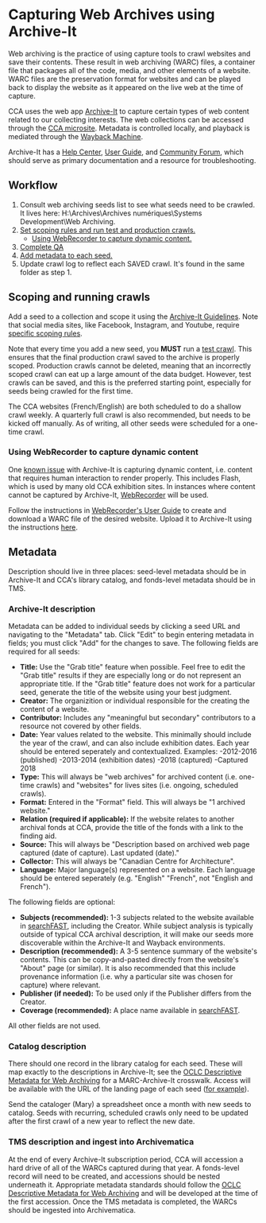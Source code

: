 # Capturing Web Archives using Archive-It

Web archiving is the practice of using capture tools to crawl websites and save their contents. These result in web archiving (WARC) files, a container file that packages all of the code, media, and other elements of a website. WARC files are the preservation format for websites and can be played back to display the website as it appeared on the live web at the time of capture. 

CCA uses the web app [Archive-It](https://archive-it.org/) to capture certain types of web content related to our collecting interests. The web collections can be accessed through the [CCA microsite](https://archive-it.org/home/Canadian-Centre-for-Architecture). Metadata is controlled locally, and playback is mediated through the [Wayback Machine](https://archive.org/web/). 

Archive-It has a [Help Center](https://support.archive-it.org/hc/en-us), [User Guide](https://support.archive-it.org/hc/en-us/articles/360041250172-Guide-for-new-Archive-It-users), and [Community Forum](https://support.archive-it.org/hc/en-us/community/topics), which should serve as primary documentation and a resource for troubleshooting. 
 
## Workflow

1. Consult web archiving seeds list to see what seeds need to be crawled. It lives here: H:\Archives\Archives numériques\Systems Development\Web Archiving. 
2. [Set scoping rules and run test and production crawls.](#scoping)
   - [Using WebRecorder to capture dynamic content.](#webrecorder)
3. [Complete QA](https://support.archive-it.org/hc/en-us/sections/115000624306-Quality-Assurance-QA-)
4. [Add metadata to each seed.](#metadata)
5. Update crawl log to reflect each SAVED crawl. It's found in the same folder as step 1. 

<a name="scoping"></a> 
## Scoping and running crawls
Add a seed to a collection and scope it using the [Archive-It Guidelines](https://support.archive-it.org/hc/en-us/sections/201864583-Scoping). Note that social media sites, like Facebook, Instagram, and Youtube, require [specific scoping rules](https://support.archive-it.org/hc/en-us/articles/208001336-Scoping-guidance-for-specific-types-of-sites).

Note that every time you add a new seed, you **MUST** run a [test crawl](https://support.archive-it.org/hc/en-us/articles/208001226-Run-monitor-and-save-a-test-crawl). This ensures that the final production crawl saved to the archive is properly scoped. Production crawls cannot be deleted, meaning that an incorrectly scoped crawl can eat up a large amount of the data budget. However, test crawls can be saved, and this is the preferred starting point, especially for seeds being crawled for the first time. 

The CCA websites (French/English) are both scheduled to do a shallow crawl weekly. A quarterly full crawl is also recommended, but needs to be kicked off manually. As of writing, all other seeds were scheduled for a one-time crawl.

<a name="webrecorder"></a> 
### Using WebRecorder to capture dynamic content
One [known issue](https://support.archive-it.org/hc/en-us/articles/209637043-Known-Web-Archiving-Challenges#dynamic) with Archive-It is capturing dynamic content, i.e. content that requires human interaction to render properly. This includes Flash, which is used by many old CCA exhibition sites. In instances where content cannot be captured by Archive-It, [WebRecorder](https://webrecorder.io/) will be used. 

Follow the instructions in [WebRecorder's User Guide](https://guide.webrecorder.io/) to create and download a WARC file of the desired website. Upload it to Archive-It using the instructions [here](https://support.archive-it.org/hc/en-us/articles/360000651246-Integrate-external-W-ARC-files-into-Archive-It-collections). 

<a name="metadata"></a>  

## Metadata
Description should live in three places: seed-level metadata should be in Archive-It and CCA's library catalog, and fonds-level metadata should be in TMS.

### Archive-It description
Metadata can be added to individual seeds by clicking a seed URL and navigating to the "Metadata" tab. Click "Edit" to begin entering metadata in fields; you must click "Add" for the changes to save. The following fields are required for all seeds: 
- **Title:** Use the "Grab title" feature when possible. Feel free to edit the "Grab title" results if they are especially long or do not represent an appropriate title. If the "Grab title" feature does not work for a particular seed, generate the title of the website using your best judgment. 
- **Creator:** The organizition or individual responsible for the creating the content of a website.
- **Contributor:** Includes any "meaningful but secondary" contributors to a resource not covered by other fields. 
- **Date:** Year values related to the website. This minimally should include the year of the crawl, and can also include exhibition dates. Each year should be entered seperately and contextualized. Examples:
  -2012-2016 (published)
  -2013-2014 (exhibition dates)
  -2018 (captured)
 -Captured 2018
 - **Type:** This will always be "web archives" for archived content (i.e. one-time crawls) and "websites" for lives sites (i.e. ongoing, scheduled crawls). 
- **Format:** Entered in the "Format" field. This will always be "1 archived website." 
- **Relation (required if applicable):** If the website relates to another archival fonds at CCA, provide the title of the fonds with a link to the finding aid.
- **Source:** This will always be "Description based on archived web page captured (date of capture). Last updated (date)." 
- **Collector:** This will always be "Canadian Centre for Architecture". 
- **Language:** Major language(s) represented on a website. Each language should be entered seperately (e.g. "English" "French", not "English and French"). 

The following fields are optional: 
- **Subjects (recommended):** 1-3 subjects related to the website available in [searchFAST](http://fast.oclc.org/searchfast/), including the Creator. While subject analysis is typically outside of typical CCA archival description, it will make our seeds more discoverable within the Archive-It and Wayback environments. 
- **Description (recommended):** A 3-5 sentence summary of the website's contents. This can be copy-and-pasted directly from the website's "About" page (or similar). It is also recommended that this include provenance information (i.e. why a particular site was chosen for capture) where relevant.
- **Publisher (if needed):** To be used only if the Publisher differs from the Creator.
- **Coverage (recommended):** A place name available in [searchFAST](http://fast.oclc.org/searchfast/).

All other fields are not used.

### Catalog description
There should one record in the library catalog for each seed. These will map exactly to the descriptions in Archive-It; see the [OCLC Descriptive Metadata for Web Archiving](https://www.oclc.org/content/dam/research/publications/2018/oclcresearch-wam-recommendations.pdf) for a MARC-Archive-It crosswalk. Access will be available with the URL of the landing page of each seed ([for example](https://wayback.archive-it.org/10908/*/http://we-aggregate.org/)).

Send the cataloger (Mary) a spreadsheet once a month with new seeds to catalog. Seeds with recurring, scheduled crawls only need to be updated after the first crawl of a new year to reflect the new date.

### TMS description and ingest into Archivematica
At the end of every Archive-It subscription period, CCA will accession a hard drive of all of the WARCs captured during that year. A fonds-level record will need to be created, and accessions should be nested underneath it. Appropriate metadata standards should follow the [OCLC Descriptive Metadata for Web Archiving](https://www.oclc.org/content/dam/research/publications/2018/oclcresearch-wam-recommendations.pdf) and will be developed at the time of the first accession. Once the TMS metadata is completed, the WARCs should be ingested into Archivematica. 

